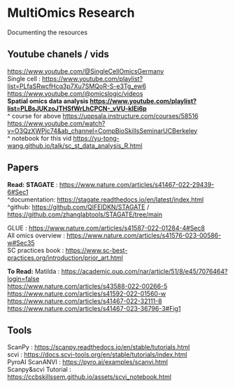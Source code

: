 # MultiOmics Research 

Documenting the resources

## Youtube chanels / vids
https://www.youtube.com/@SingleCellOmicsGermany <br>
Single cell : https://www.youtube.com/playlist?list=PLfaSRwcfHcq3p7Xu7SMQoR-S-e3Tg_ew6  <br>
https://www.youtube.com/@omicslogic/videos <br>
**Spatial omics data analysis https://www.youtube.com/playlist?list=PLBsJUKzoJTHSfWrLhCPCN-_vVU-klEi6p**  <br>
^ course for above https://uppsala.instructure.com/courses/58516 <br>
https://www.youtube.com/watch?v=O3QzXWPjc74&ab_channel=CompBioSkillsSeminarUCBerkeley <br> 
^ notebook for this vid https://yu-tong-wang.github.io/talk/sc_st_data_analysis_R.html <br>


## Papers
**Read:**
**STAGATE** : https://www.nature.com/articles/s41467-022-29439-6#Sec1 <br>
^documentation: https://stagate.readthedocs.io/en/latest/index.html <br>
^github: https://github.com/QIFEIDKN/STAGATE / https://github.com/zhanglabtools/STAGATE/tree/main <br>

GLUE : https://www.nature.com/articles/s41587-022-01284-4#Sec8 <br>
All omics overview : https://www.nature.com/articles/s41576-023-00586-w#Sec35 <br>
SC practices book : https://www.sc-best-practices.org/introduction/prior_art.html <br>

**To Read:**
Matilda : https://academic.oup.com/nar/article/51/8/e45/7076464?login=false <br>
https://www.nature.com/articles/s43588-022-00266-5 <br>
https://www.nature.com/articles/s41592-022-01560-w <br>
https://www.nature.com/articles/s41467-022-32111-8 <br>
https://www.nature.com/articles/s41467-023-36796-3#Fig1 <br>

## Tools
ScanPy : https://scanpy.readthedocs.io/en/stable/tutorials.html <br>
scvi : https://docs.scvi-tools.org/en/stable/tutorials/index.html <br>
PyroAI ScanANVI : https://pyro.ai/examples/scanvi.html <br>
Scanpy&scvi Tutorial : https://ccbskillssem.github.io/assets/scvi_notebook.html  <br>


